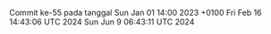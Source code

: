 Commit ke-55 pada tanggal Sun Jan 01 14:00 2023 +0100
Fri Feb 16 14:43:06 UTC 2024
Sun Jun  9 06:43:11 UTC 2024
